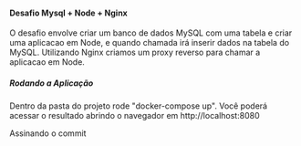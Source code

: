 #### Desafio Mysql + Node + Nginx

O desafio envolve criar um banco de dados MySQL com uma tabela e criar uma aplicacao em Node, e quando chamada irá inserir dados na tabela do MySQL. Utilizando Nginx criamos um proxy reverso para chamar a aplicacao em Node.

##### Rodando a Aplicação

Dentro da pasta do projeto rode "docker-compose up". Você poderá acessar o resultado abrindo o navegador em http://localhost:8080

Assinando o commit
